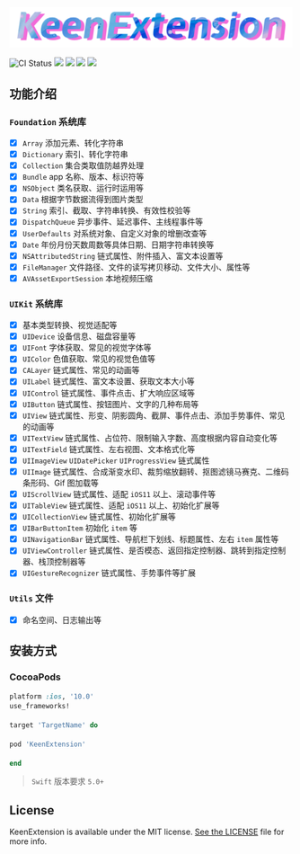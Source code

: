 ![KeenExtension](https://raw.githubusercontent.com/chongzone/KeenExtension/master/Resources/KeenExtensionLogo.png)

![CI Status](https://img.shields.io/travis/chongzone/KeenExtension.svg?style=flat)
![](https://img.shields.io/badge/swift-5.0%2B-orange.svg?style=flat)
![](https://img.shields.io/badge/pod-v1.1.0-brightgreen.svg?style=flat)
![](https://img.shields.io/badge/platform-iOS-orange.svg?style=flat)
![](https://img.shields.io/badge/license-MIT-blue.svg)

## 功能介绍

### `Foundation` 系统库
- [x] `Array` 添加元素、转化字符串
- [x] `Dictionary` 索引、转化字符串
- [x] `Collection` 集合类取值防越界处理 
- [x] `Bundle` app 名称、版本、标识符等
- [x] `NSObject` 类名获取、运行时运用等
- [x] `Data` 根据字节数据流得到图片类型 
- [x] `String` 索引、截取、字符串转换、有效性校验等
- [x] `DispatchQueue` 异步事件、延迟事件、主线程事件等
- [x] `UserDefaults`  对系统对象、自定义对象的增删改查等
- [x] `Date`  年份月份天数周数等具体日期、日期字符串转换等
- [x] `NSAttributedString` 链式属性、附件插入、富文本设置等
- [x] `FileManager` 文件路径、文件的读写拷贝移动、文件大小、属性等
- [x] `AVAssetExportSession` 本地视频压缩

### `UIKit` 系统库
- [x] 基本类型转换、视觉适配等
- [x] `UIDevice` 设备信息、磁盘容量等
- [x] `UIFont` 字体获取、常见的视觉字体等
- [x] `UIColor` 色值获取、常见的视觉色值等
- [x] `CALayer` 链式属性、常见的动画等
- [x] `UILabel` 链式属性、富文本设置、获取文本大小等 
- [x] `UIControl` 链式属性、事件点击、扩大响应区域等 
- [x] `UIButton` 链式属性、按钮图片、文字的几种布局等 
- [x] `UIView` 链式属性、形变、阴影圆角、截屏、事件点击、添加手势事件、常见的动画等
- [x] `UITextView` 链式属性、占位符、限制输入字数、高度根据内容自动变化等
- [x] `UITextField` 链式属性、左右视图、文本格式化等
- [x] `UIImageView`  `UIDatePicker`  `UIProgressView`  链式属性 
- [x] `UIImage` 链式属性、合成渐变水印、裁剪缩放翻转、抠图滤镜马赛克、二维码条形码、Gif 图加载等 
- [x] `UIScrollView` 链式属性、适配 `iOS11` 以上、滚动事件等 
- [x] `UITableView` 链式属性、适配 `iOS11` 以上、初始化扩展等 
- [x] `UICollectionView` 链式属性、初始化扩展等
- [x] `UIBarButtonItem` 初始化 `item` 等
- [x] `UINavigationBar` 链式属性、导航栏下划线、标题属性、左右 `item` 属性等
- [x] `UIViewController` 链式属性、是否模态、返回指定控制器、跳转到指定控制器、栈顶控制器等
- [x] `UIGestureRecognizer` 链式属性、手势事件等扩展  

### `Utils` 文件
- [x] 命名空间、日志输出等

## 安装方式 

### CocoaPods

```ruby
platform :ios, '10.0'
use_frameworks!

target 'TargetName' do

pod 'KeenExtension'

end
```
> `Swift` 版本要求 `5.0+`

## License

KeenExtension is available under the MIT license. [See the LICENSE](https://github.com/chongzone/KeenExtension/blob/main/LICENSE) file for more info.
